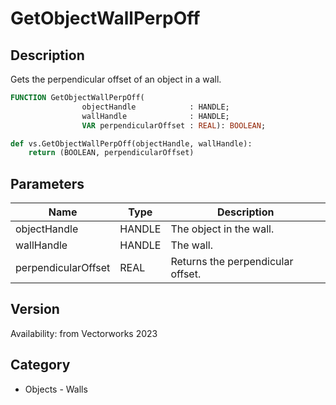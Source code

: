 # GetObjectWallPerpOff

## Description
Gets the perpendicular offset of an object in a wall.

```pascal
FUNCTION GetObjectWallPerpOff(
				objectHandle            : HANDLE;
				wallHandle              : HANDLE;
				VAR perpendicularOffset : REAL): BOOLEAN;
```

```python
def vs.GetObjectWallPerpOff(objectHandle, wallHandle):
    return (BOOLEAN, perpendicularOffset)
```

## Parameters
|Name|Type|Description|
|---|---|---|
|objectHandle|HANDLE|The object in the wall.|
|wallHandle|HANDLE|The wall.|
|perpendicularOffset|REAL|Returns the perpendicular offset.|

## Version
Availability: from Vectorworks 2023

## Category
* Objects - Walls

